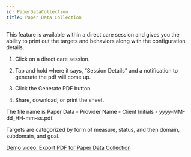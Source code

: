 ```yaml
---
id: PaperDataCollection
title: Paper Data Collection
---
```

This feature is available within a direct care session and gives you the ability to print out the targets and behaviors along with the configuration details.    

 1. Click on a direct care session. 

2. Tap and hold where it says, “Session Details” and a notification to generate the pdf will come up.  

3. Click the Generate PDF button  

4. Share, download, or print the sheet. 

The file name is Paper Data - Provider Name - Client Initials - yyyy-MM-dd_HH-mm-ss.pdf.    

Targets are categorized by form of measure, status, and then domain, subdomain, and goal. 

[Demo video: Export PDF for Paper Data Collection](https://youtu.be/jd4hjoBg43w/ "Title")